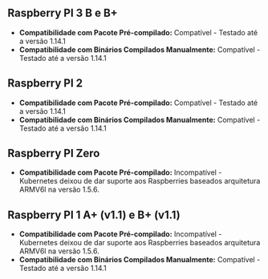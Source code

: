 ## Raspberry PI 3 B e B+

*  **Compatibilidade com Pacote Pré-compilado:** Compatível - Testado até a versão 1.14.1
*  **Compatibilidade com Binários Compilados Manualmente:** Compatível - Testado até a versão 1.14.1

## Raspberry PI 2

* **Compatibilidade com Pacote Pré-compilado:** Compatível - Testado até a versão 1.14.1
* **Compatibilidade com Binários Compilados Manualmente:** Compatível - Testado até a versão 1.14.1

## Raspberry PI Zero

* **Compatibilidade com Pacote Pré-compilado:**  Incompatível - Kubernetes deixou de dar suporte aos Raspberries baseados arquitetura ARMV6l na versão 1.5.6. 


## Raspberry PI 1 A+ (v1.1) e B+ (v1.1)

* **Compatibilidade com Pacote Pré-compilado:**  Incompatível - Kubernetes deixou de dar suporte aos Raspberries baseados arquitetura ARMV6l na versão 1.5.6.
* **Compatibilidade com Binários Compilados Manualmente:** Compatível - Testado até a versão 1.14.1



